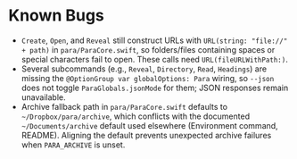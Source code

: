 # Known Bugs

- `Create`, `Open`, and `Reveal` still construct URLs with `URL(string: "file://" + path)` in `para/ParaCore.swift`, so folders/files containing spaces or special characters fail to open. These calls need `URL(fileURLWithPath:)`.
- Several subcommands (e.g., `Reveal`, `Directory`, `Read`, `Headings`) are missing the `@OptionGroup var globalOptions: Para` wiring, so `--json` does not toggle `ParaGlobals.jsonMode` for them; JSON responses remain unavailable.
- Archive fallback path in `para/ParaCore.swift` defaults to `~/Dropbox/para/archive`, which conflicts with the documented `~/Documents/archive` default used elsewhere (Environment command, README). Aligning the default prevents unexpected archive failures when `PARA_ARCHIVE` is unset.
